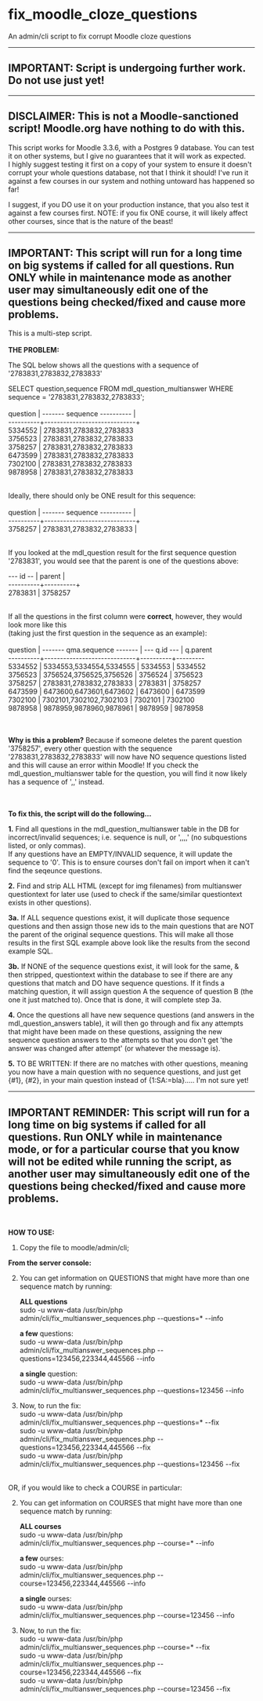 # fix_moodle_cloze_questions
An admin/cli script to fix corrupt Moodle cloze questions


----------------------------------------------------------------------------------------------
IMPORTANT: Script is undergoing further work. Do not use just yet!
----------------------------------------------------------------------------------------------


----------------------------------------------------------------------------------------------
DISCLAIMER: 
This is not a Moodle-sanctioned script! Moodle.org have nothing to do with this.
----------------------------------------------------------------------------------------------
This script works for Moodle 3.3.6, with a Postgres 9 database. You can test it on other systems, but I give no guarantees that it will work as expected.<br>
I highly suggest testing it first on a copy of your system to ensure it doesn't corrupt your whole questions database,
not that I think it should! I've run it against a few courses in our system and nothing untoward has happened so far!

I suggest, if you DO use it on your production instance, that you also test it against a few courses first.
NOTE: if you fix ONE course, it will likely affect other courses, since that is the nature of the beast!

----------------------------------------------------------------------------------------------
IMPORTANT: This script will run for a long time on big systems if called for all questions.
Run ONLY while in maintenance mode as another user may simultaneously edit one of the 
questions being checked/fixed and cause more problems.
----------------------------------------------------------------------------------------------

This is a multi-step script.
<br><br>
<strong>THE PROBLEM:</strong>

The SQL below shows all the questions with a sequence of '2783831,2783832,2783833'
<br>

SELECT question,sequence
FROM mdl_question_multianswer
WHERE sequence = '2783831,2783832,2783833';
<br><br>
 question | ------- sequence ---------- |<br>
----------+-----------------------------+<br>
  5334552 | 2783831,2783832,2783833<br>
  3756523 | 2783831,2783832,2783833<br>
  3758257 | 2783831,2783832,2783833<br>
  6473599 | 2783831,2783832,2783833<br>
  7302100 | 2783831,2783832,2783833<br>
  9878958 | 2783831,2783832,2783833<br>
<br>

Ideally, there should only be ONE result for this sequence:
<br><br>
 question | ------- sequence ---------- |<br>
----------+-----------------------------+<br>
  3758257 | 2783831,2783832,2783833 |<br>

<br>
If you looked at the mdl_question result for the first sequence question '2783831', you would see that the parent is one of the questions above:
<br>

--- id -- |  parent  | <br>
----------+----------+ <br>
  2783831 | 3758257<br>
<br>

If all the questions in the first column were <b>correct</b>, however, they would look more like this<br>
(taking just the first question in the sequence as an example):
<br><br>
 question | ------- qma.sequence ------- | --- q.id --- | q.parent<br>
----------+-----------------------------+----------+---------<br>
  5334552 | 5334553,5334554,5334555 | 5334553 | 5334552<br>
  3756523 | 3756524,3756525,3756526 | 3756524 | 3756523<br>
  3758257 | 2783831,2783832,2783833 | 2783831 | 3758257<br>
  6473599 | 6473600,6473601,6473602 | 6473600 | 6473599<br>
  7302100 | 7302101,7302102,7302103 | 7302101 | 7302100<br>
  9878958 | 9878959,9878960,9878961 | 9878959 | 9878958<br>

<br><br>
<b>Why is this a problem?</b> Because if someone deletes the parent question '3758257', every other question with the sequence '2783831,2783832,2783833' will now have NO sequence questions listed and this will cause an error within Moodle! If you check the mdl_question_multianswer table for the question, you will find it now likely has a sequence of ',,' instead.

<br><br>
<strong>To fix this, the script will do the following...</strong>

<b>1.</b> Find all questions in the mdl_question_multianswer table in the DB for incorrect/invalid sequences; 
i.e. sequence is null, or ',,,,' (no subquestions listed, or only commas).
<br>
If any questions have an EMPTY/INVALID sequence, it will update the sequence to '0'.
This is to ensure courses don't fail on import when it can't find the seqeunce questions.
<br>

<b>2.</b> Find and strip ALL HTML (except for img filenames) from multianswer questiontext for later use (used to check if the same/similar questiontext exists in other questions).
<br>

<b>3a.</b> If ALL sequence questions exist, it will duplicate those sequence questions and then assign those new ids to the main questions that are NOT the parent of the original sequence questions. This will make all those results in the first SQL example above look like the results from the second example SQL.
<br>

<b>3b.</b> If NONE of the sequence questions exist, it will look for the same, & then stripped, questiontext within the database to see if there are any questions that match and DO have sequence questions. If it finds a matching question, it will assign question A the sequence of question B (the one it just matched to). Once that is done, it will complete step 3a.
<br>

<b>4.</b> Once the questions all have new sequence questions (and answers in the mdl_question_answers table), it will then go through and fix any attempts that might have been made on these questions, assigning the new sequence question answers to the attempts so that you don't get 'the answer was changed after attempt' (or whatever the message is).
<br>

<b>5.</b> TO BE WRITTEN: If there are no matches with other questions, meaning you now have a main question with no sequence questions, and just get {#1}, {#2}, in your main question instead of {1:SA:=bla}..... I'm not sure yet!
<br>

----------------------------------------------------------------------------------------------
IMPORTANT REMINDER: This script will run for a long time on big systems if called for all 
questions. Run ONLY while in maintenance mode, or for a particular course that you know 
will not be edited while running the script, as another user may simultaneously edit one 
of the questions being checked/fixed and cause more problems.
----------------------------------------------------------------------------------------------
<br>

<b>HOW TO USE:</b>

1. Copy the file to moodle/admin/cli; 

<b>From the server console:</b>

2. You can get information on QUESTIONS that might have more than one sequence match by running:
    
    <b>ALL questions</b>
    <br>sudo -u www-data /usr/bin/php admin/cli/fix_multianswer_sequences.php --questions=* --info

    <b>a few</b> questions:
    <br>sudo -u www-data /usr/bin/php admin/cli/fix_multianswer_sequences.php --questions=123456,223344,445566 --info

    <b>a single</b> question:
    <br>sudo -u www-data /usr/bin/php admin/cli/fix_multianswer_sequences.php --questions=123456 --info
  
3. Now, to run the fix:
  <br>sudo -u www-data /usr/bin/php admin/cli/fix_multianswer_sequences.php --questions=* --fix
  <br>sudo -u www-data /usr/bin/php admin/cli/fix_multianswer_sequences.php --questions=123456,223344,445566 --fix
  <br>sudo -u www-data /usr/bin/php admin/cli/fix_multianswer_sequences.php --questions=123456 --fix

<br>
OR, if you would like to check a COURSE in particular:

2. You can get information on COURSES that might have more than one sequence match by running:
    
    <b>ALL courses</b>
    <br>sudo -u www-data /usr/bin/php admin/cli/fix_multianswer_sequences.php --course=* --info

    <b>a few</b> ourses:
    <br>sudo -u www-data /usr/bin/php admin/cli/fix_multianswer_sequences.php --course=123456,223344,445566 --info

    <b>a single</b> ourses:
    <br>sudo -u www-data /usr/bin/php admin/cli/fix_multianswer_sequences.php --course=123456 --info
  
3. Now, to run the fix:
  <br>sudo -u www-data /usr/bin/php admin/cli/fix_multianswer_sequences.php --course=* --fix
  <br>sudo -u www-data /usr/bin/php admin/cli/fix_multianswer_sequences.php --course=123456,223344,445566 --fix
  <br>sudo -u www-data /usr/bin/php admin/cli/fix_multianswer_sequences.php --course=123456 --fix
